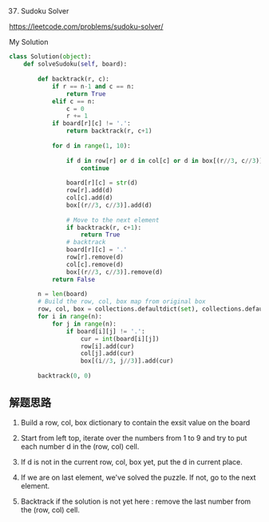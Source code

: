 ## 
37. Sudoku Solver

https://leetcode.com/problems/sudoku-solver/

My Solution

```python
class Solution(object):
    def solveSudoku(self, board):
        
        def backtrack(r, c):
            if r == n-1 and c == n:
                return True
            elif c == n:
                c = 0
                r += 1         
            if board[r][c] != '.':
                return backtrack(r, c+1)
            
            for d in range(1, 10):
                    
                if d in row[r] or d in col[c] or d in box[(r//3, c//3)]:
                    continue
                        
                board[r][c] = str(d)
                row[r].add(d)
                col[c].add(d)
                box[(r//3, c//3)].add(d)
                    
                # Move to the next element
                if backtrack(r, c+1):
                    return True
                # backtrack
                board[r][c] = '.'
                row[r].remove(d)
                col[c].remove(d)
                box[(r//3, c//3)].remove(d)
            return False
                       
        n = len(board)
        # Build the row, col, box map from original box
        row, col, box = collections.defaultdict(set), collections.defaultdict(set), collections.defaultdict(set)
        for i in range(n):
            for j in range(n):
                if board[i][j] != '.':
                    cur = int(board[i][j])
                    row[i].add(cur)
                    col[j].add(cur)
                    box[(i//3, j//3)].add(cur)
                    
        backtrack(0, 0)

```
## 解题思路

1. Build a row, col, box dictionary to contain the exsit value on the board

2. Start from left top, iterate over the numbers from 1 to 9 and try to put each number d in the (row, col) cell.

3. If d is not in the current row, col, box yet, put the d in current place.

4. If we are on last element, we've solved the puzzle. If not, go to the next element.

5. Backtrack if the solution is not yet here : remove the last number from the (row, col) cell.

